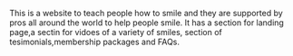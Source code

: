 This is a website to teach people how to smile and they are supported by pros all around the world to help people smile.
It has a section for landing page,a sectin for vidoes of a variety of smiles, section of tesimonials,membership packages and FAQs.